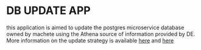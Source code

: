 # DB UPDATE APP
this application is aimed to update the postgres microservice database owned by machete using the Athena source of information provided by DE.
More information on the update strategy is available [here](https://ssense.atlassian.net/wiki/spaces/R/pages/606371841/Business%2BLogic%2BData%2Bfor%2BBrand%2BGender%2BModel) and
[here](https://ssense.atlassian.net/wiki/spaces/R/pages/650215449/Data+Import+Strategy)
